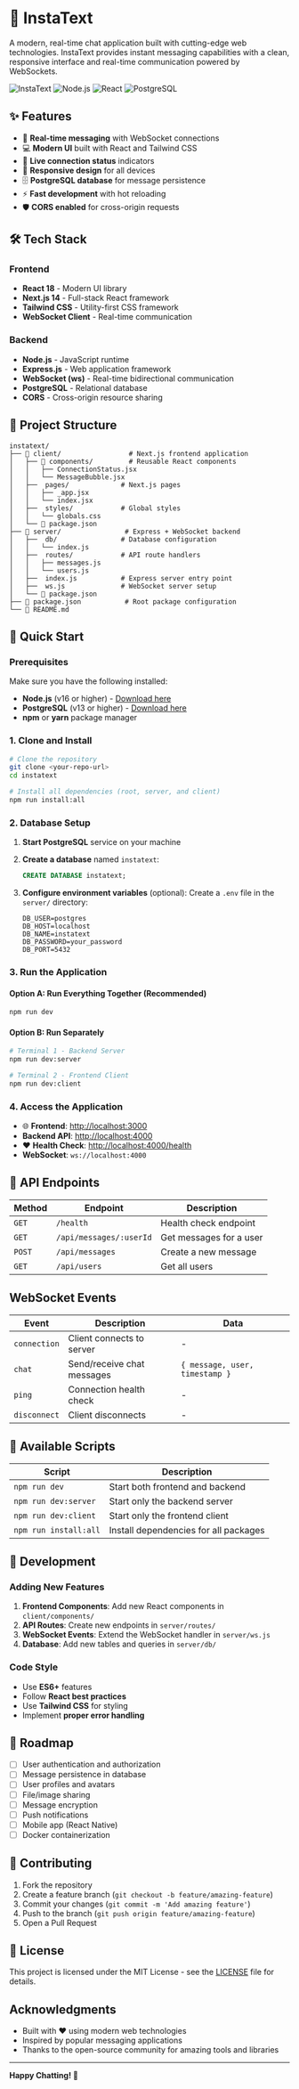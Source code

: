 # 💬 InstaText

A modern, real-time chat application built with cutting-edge web technologies. InstaText provides instant messaging capabilities with a clean, responsive interface and real-time communication powered by WebSockets.

![InstaText](https://img.shields.io/badge/Status-Active-brightgreen)
![Node.js](https://img.shields.io/badge/Node.js-16+-green)
![React](https://img.shields.io/badge/React-18+-blue)
![PostgreSQL](https://img.shields.io/badge/PostgreSQL-13+-blue)

## ✨ Features

- 🚀 **Real-time messaging** with WebSocket connections
- 💻 **Modern UI** built with React and Tailwind CSS
- 🔄 **Live connection status** indicators
- 📱 **Responsive design** for all devices
- 🗄️ **PostgreSQL database** for message persistence
- ⚡ **Fast development** with hot reloading
- 🛡️ **CORS enabled** for cross-origin requests

## 🛠️ Tech Stack

### Frontend
- **React 18** - Modern UI library
- **Next.js 14** - Full-stack React framework
- **Tailwind CSS** - Utility-first CSS framework
- **WebSocket Client** - Real-time communication

### Backend
- **Node.js** - JavaScript runtime
- **Express.js** - Web application framework
- **WebSocket (ws)** - Real-time bidirectional communication
- **PostgreSQL** - Relational database
- **CORS** - Cross-origin resource sharing

## 📁 Project Structure

```
instatext/
├── 📁 client/                 # Next.js frontend application
│   ├── 📁 components/         # Reusable React components
│   │   ├── ConnectionStatus.jsx
│   │   └── MessageBubble.jsx
│   ├──  pages/             # Next.js pages
│   │   ├── _app.jsx
│   │   └── index.jsx
│   ├──  styles/            # Global styles
│   │   └── globals.css
│   └── 📄 package.json
├── 📁 server/                # Express + WebSocket backend
│   ├──  db/                # Database configuration
│   │   └── index.js
│   ├──  routes/            # API route handlers
│   │   ├── messages.js
│   │   └── users.js
│   ├──  index.js           # Express server entry point
│   ├──  ws.js              # WebSocket server setup
│   └── 📄 package.json
├── 📄 package.json           # Root package configuration
└── 📄 README.md
```

## 🚀 Quick Start

### Prerequisites

Make sure you have the following installed:
- **Node.js** (v16 or higher) - [Download here](https://nodejs.org/)
- **PostgreSQL** (v13 or higher) - [Download here](https://www.postgresql.org/download/)
- **npm** or **yarn** package manager

### 1. Clone and Install

```bash
# Clone the repository
git clone <your-repo-url>
cd instatext

# Install all dependencies (root, server, and client)
npm run install:all
```

### 2. Database Setup

1. **Start PostgreSQL** service on your machine
2. **Create a database** named `instatext`:
   ```sql
   CREATE DATABASE instatext;
   ```

3. **Configure environment variables** (optional):
   Create a `.env` file in the `server/` directory:
   ```env
   DB_USER=postgres
   DB_HOST=localhost
   DB_NAME=instatext
   DB_PASSWORD=your_password
   DB_PORT=5432
   ```

### 3. Run the Application

#### Option A: Run Everything Together (Recommended)
```bash
npm run dev
```

#### Option B: Run Separately
```bash
# Terminal 1 - Backend Server
npm run dev:server

# Terminal 2 - Frontend Client
npm run dev:client
```

### 4. Access the Application

- 🌐 **Frontend**: [http://localhost:3000](http://localhost:3000)
-  **Backend API**: [http://localhost:4000](http://localhost:4000)
- ❤️ **Health Check**: [http://localhost:4000/health](http://localhost:4000/health)
-  **WebSocket**: `ws://localhost:4000`

## 📡 API Endpoints

| Method | Endpoint | Description |
|--------|----------|-------------|
| `GET` | `/health` | Health check endpoint |
| `GET` | `/api/messages/:userId` | Get messages for a user |
| `POST` | `/api/messages` | Create a new message |
| `GET` | `/api/users` | Get all users |

##  WebSocket Events

| Event | Description | Data |
|-------|-------------|------|
| `connection` | Client connects to server | - |
| `chat` | Send/receive chat messages | `{ message, user, timestamp }` |
| `ping` | Connection health check | - |
| `disconnect` | Client disconnects | - |

## 🎯 Available Scripts

| Script | Description |
|--------|-------------|
| `npm run dev` | Start both frontend and backend |
| `npm run dev:server` | Start only the backend server |
| `npm run dev:client` | Start only the frontend client |
| `npm run install:all` | Install dependencies for all packages |

## 🔧 Development

### Adding New Features

1. **Frontend Components**: Add new React components in `client/components/`
2. **API Routes**: Create new endpoints in `server/routes/`
3. **WebSocket Events**: Extend the WebSocket handler in `server/ws.js`
4. **Database**: Add new tables and queries in `server/db/`

### Code Style

- Use **ES6+** features
- Follow **React best practices**
- Use **Tailwind CSS** for styling
- Implement **proper error handling**

## 🚧 Roadmap

- [ ] User authentication and authorization
- [ ] Message persistence in database
- [ ] User profiles and avatars
- [ ] File/image sharing
- [ ] Message encryption
- [ ] Push notifications
- [ ] Mobile app (React Native)
- [ ] Docker containerization

## 🤝 Contributing

1. Fork the repository
2. Create a feature branch (`git checkout -b feature/amazing-feature`)
3. Commit your changes (`git commit -m 'Add amazing feature'`)
4. Push to the branch (`git push origin feature/amazing-feature`)
5. Open a Pull Request

## 📝 License

This project is licensed under the MIT License - see the [LICENSE](LICENSE) file for details.

##  Acknowledgments

- Built with ❤️ using modern web technologies
- Inspired by popular messaging applications
- Thanks to the open-source community for amazing tools and libraries

---

**Happy Chatting! 💬**


